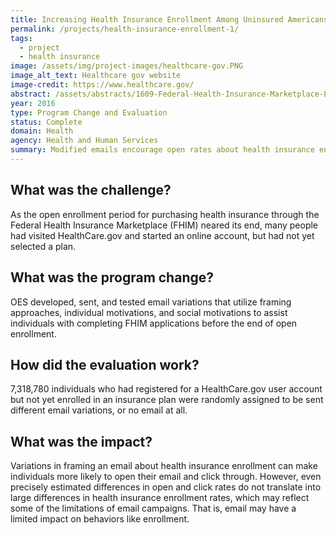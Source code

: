 ```yaml
---
title: Increasing Health Insurance Enrollment Among Uninsured Americans
permalink: /projects/health-insurance-enrollment-1/
tags: 
  - project
  - health insurance
image: /assets/img/project-images/healthcare-gov.PNG
image_alt_text: Healthcare gov website
image-credit: https://www.healthcare.gov/
abstract: /assets/abstracts/1609-Federal-Health-Insurance-Marketplace-Enrollment-Emails.pdf
year: 2016
type: Program Change and Evaluation
status: Complete
domain: Health
agency: Health and Human Services
summary: Modified emails encourage open rates about health insurance enrollment.
---
```

## What was the challenge?

As the open enrollment period for purchasing health insurance through the Federal Health Insurance Marketplace (FHIM) neared its end, many people had visited HealthCare.gov and started an online account,  but had not yet selected a plan.

## What was the program change?

OES developed, sent, and tested email variations that utilize framing approaches, individual motivations, and social motivations to assist individuals with completing FHIM applications before the end of open enrollment.

## How did the evaluation work?

7,318,780 individuals who had registered for a HealthCare.gov user account but not yet enrolled in an insurance plan were randomly assigned to be sent different email variations, or no email at all. 

## What was the impact?

Variations in framing an email about health insurance enrollment can make individuals more likely to open their email and click through. However, even precisely estimated differences in open and click rates do not translate into large differences in health insurance enrollment rates, which may reflect some of the limitations of email campaigns. That is, email may have a limited impact on behaviors like enrollment.
